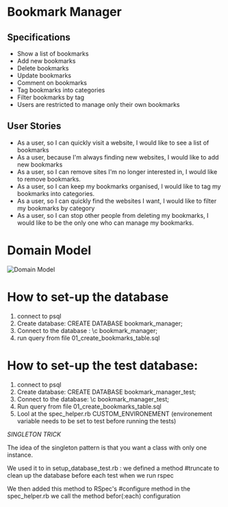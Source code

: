 # Bookmark Manager

## Specifications

- Show a list of bookmarks
- Add new bookmarks
- Delete bookmarks
- Update bookmarks
- Comment on bookmarks
- Tag bookmarks into categories
- Filter bookmarks by tag
- Users are restricted to manage only their own bookmarks

## User Stories

- As a user, so I can quickly visit a website, I would like to see a list of bookmarks
- As a user, because I'm always finding new websites, I would like to add new bookmarks
- As a user, so I can remove sites I'm no longer interested in, I would like to remove bookmarks.
- As a user, so I can keep my bookmarks organised, I would like to tag my bookmarks into categories.
- As a user, so I can quickly find the websites I want, I would like to filter my bookmarks by category
- As a user, so I can stop other people from deleting my bookmarks, I would like to be the only one who can manage my bookmarks.

# Domain Model

![Domain Model](https://github.com/sabrinalord/bookmark_manager/blob/main/screenshot/model_shows_bookmark_list.png)

# How to set-up the database

1. connect to psql
2. Create database: CREATE DATABASE bookmark_manager;
3. Connect to the database : \c bookmark_manager;
4. run query from file 01_create_bookmarks_table.sql

# How to set-up the test database:

1. connect to psql
2. Create database: CREATE DATABASE bookmark_manager_test;
3. Connect to the database: \c bookmark_manager_test;
4. Run query from file 01_create_bookmarks_table.sql
5. Lool at the spec_helper.rb CUSTOM_ENVIRONEMENT (environement variable needs to be set to test before running the tests)

_SINGLETON TRICK_

The idea of the singleton pattern is that you want a class with only one instance.

We used it to in setup_database_test.rb :
we defined a method #truncate to clean up the database before each test when we run rspec

We then added this method to RSpec's #configure method in the spec_helper.rb
we call the method befor(:each) configuration